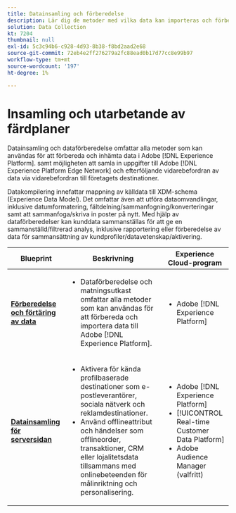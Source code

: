 ```yaml
---
title: Datainsamling och förberedelse
description: Lär dig de metoder med vilka data kan importeras och förberedas i Adobe [!DNL Experience Platform].
solution: Data Collection
kt: 7204
thumbnail: null
exl-id: 5c3c94b6-c928-4d93-8b38-f8bd2aad2e68
source-git-commit: 72eb4e2ff276279a2fc88ead0b17d77cc8e99b97
workflow-type: tm+mt
source-wordcount: '197'
ht-degree: 1%

---
```


# Insamling och utarbetande av färdplaner

Datainsamling och dataförberedelse omfattar alla metoder som kan användas för att förbereda och inhämta data i Adobe [!DNL Experience Platform]. samt möjligheten att samla in uppgifter till Adobe [!DNL Experience Platform Edge Network] och efterföljande vidarebefordran av data via vidarebefordran till företagets destinationer.

Datakompilering innefattar mappning av källdata till XDM-schema (Experience Data Model). Det omfattar även att utföra dataomvandlingar, inklusive datumformatering, fältdelning/sammanfogning/konverteringar samt att sammanfoga/skriva in poster på nytt. Med hjälp av dataförberedelser kan kunddata sammanställas för att ge en sammanställd/filtrerad analys, inklusive rapportering eller förberedelse av data för sammansättning av kundprofiler/datavetenskap/aktivering.

| Blueprint | Beskrivning | Experience Cloud-program |
|---|---|---|
| **[Förberedelse och förtäring av data](ingestion.md)** | <ul><li>Dataförberedelse och matningsutkast omfattar alla metoder som kan användas för att förbereda och importera data till Adobe [!DNL Experience Platform].</ul></li> | <ul><li> Adobe [!DNL Experience Platform] </ul></li> |
| **[Datainsamling för serversidan](server-side-collection.md)** | <ul><li>Aktivera för kända profilbaserade destinationer som e-postleverantörer, sociala nätverk och reklamdestinationer. </li><li>Använd offlineattribut och händelser som offlineorder, transaktioner, CRM eller lojalitetsdata tillsammans med onlinebeteenden för målinriktning och personalisering.</li></ul> | <ul><li>Adobe [!DNL Experience Platform]</li><li> [!UICONTROL Real-time Customer Data Platform]</li><li>Adobe Audience Manager (valfritt)</li></ul> |
